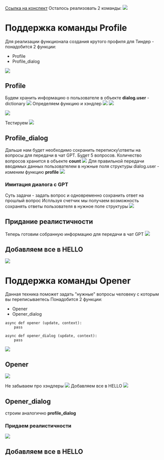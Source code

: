 [Ссылка на конспект](https://javarush.com/groups/posts/68453-dopolnenie-i-konspekt-k-zanjatiju-4)
Осталось реализовать 2 команды:
![](../_picturres/image_20250326193459.png)
# Поддержка команды Profile
Для реализации функционала создания крутого профиля для Тиндер - понадобится 2 функции:
- Profile
- Profile_dialog

![](../_picturres/image_20250326202449.png)
## Profile
Будем хранить информацию о пользователе  в объекте **dialog.user** - dictionary
![](../_picturres/image_20250326205515.png)
Определяем функцию и хэндлер
![](../_picturres/image_20250326205601.png)
![](../_picturres/image_20250326205714.png)

![](../_picturres/image_20250326203449.png)

Тестируем
![](../_picturres/image_20250326205641.png)


## Profile_dialog
Дальше нам будет необходимо сохранить переписку\ответы на вопросы для передачи в чат GPT. Будет 5 вопросов. Количество вопросов хранится в объекте **count**
![](../_picturres/image_20250326210715.png)
Для правильной передачи вводимых данных пользователем в нужные поля структуры dialog.user - изменим функцию **profile**
![](../_picturres/image_20250326211544.png)
### Имитация диалога с GPT
Суть задачи - задать вопрос и одновременно сохранить ответ на прошлый вопрос
Испльзуя счетчик мы получаем возможность сохранять ответы пользователя в нужное поле структуры
![](../_picturres/image_20250326212319.png)

## Придание реалистичности
Теперь готовим собранную информацию для передачи в чат GPT
![](../_picturres/image_20250326215950.png)
## Добавляем все в HELLO

![](../_picturres/image_20250326220028.png)



# Поддержка команды Opener
Данная техника поможет задать "нужные" вопросы человеку с которым вы переписываетесь
Понадобится 2 функции:
- Opener
- Opener_dialog

```
async def opener (update, context):  
    pass  
  
async def opener_dialog (update, context):  
    pass
```
![](../_picturres/image_20250326220954.png)

## Opener

![](../_picturres/image_20250326221433.png)

Не забываем про хэндлеры
![](../_picturres/image_20250326221126.png)
Добавляем все в HELLO
![](../_picturres/image_20250326222142.png)
## Opener_dialog
строим аналогично **profile_dialog**
### Придаем реалистичности

![](../_picturres/image_20250326221925.png)
## Добавляем все в HELLO

